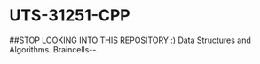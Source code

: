 # UTS-31251-CPP
##STOP LOOKING INTO THIS REPOSITORY :) 
Data Structures and Algorithms. Braincells--.

